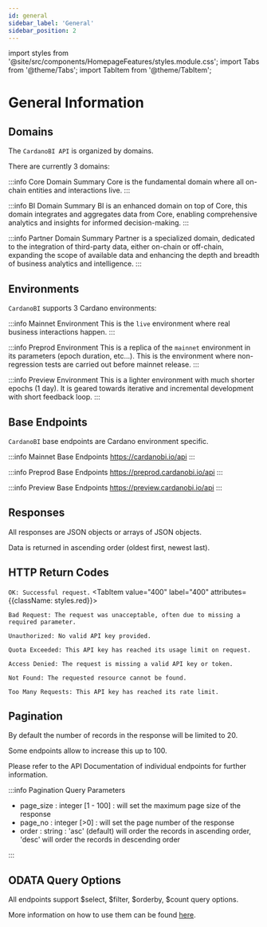 ```yaml
---
id: general
sidebar_label: 'General' 
sidebar_position: 2
---
```

import styles from '@site/src/components/HomepageFeatures/styles.module.css'; 
import Tabs from '@theme/Tabs';
import TabItem from '@theme/TabItem';

# General Information

## Domains

The `CardanoBI API` is organized by domains.

There are currently 3 domains:

<Tabs groupId="domains">
<TabItem value="core" label="Core">

:::info Core Domain Summary 
Core is the fundamental domain where all on-chain entities and interactions live.
:::

</TabItem>

<TabItem value="bi" label="BI">

:::info BI Domain Summary 
BI is an enhanced domain on top of Core, this domain integrates and aggregates data from Core, enabling comprehensive analytics and insights for informed decision-making.
:::

</TabItem>
<TabItem value="partner" label="Partner">

:::info Partner Domain Summary 
Partner is a specialized domain, dedicated to the integration of third-party data, either on-chain or off-chain, expanding the scope of available data and enhancing the depth and breadth of business analytics and intelligence.
:::

</TabItem>
</Tabs>

## Environments

`CardanoBI` supports 3 Cardano environments:

<Tabs groupId="envs">
<TabItem value="mainnet" label="Mainnet">

:::info Mainnet Environment
This is the `live` environment where real business interactions happen.
:::

</TabItem>
<TabItem value="preprod" label="Preprod">

:::info Preprod Environment
This is a replica of the `mainnet` environment in its parameters (epoch duration, etc...).
This is the environment where non-regression tests are carried out before mainnet release.
:::

</TabItem>
<TabItem value="preview" label="Preview">

:::info Preview Environment
This is a lighter environment with much shorter epochs (1 day).
It is geared towards iterative and incremental development with short feedback loop.
:::

</TabItem>
</Tabs>

## Base Endpoints

`CardanoBI` base endpoints are Cardano environment specific.

<Tabs groupId="envs">
<TabItem value="mainnet" label="Mainnet">

:::info Mainnet Base Endpoints
https://cardanobi.io/api
:::

</TabItem>
<TabItem value="preprod" label="Preprod">

:::info Preprod Base Endpoints
https://preprod.cardanobi.io/api
:::

</TabItem>
<TabItem value="preview" label="Preview">

:::info Preview Base Endpoints
https://preview.cardanobi.io/api
:::

</TabItem>
</Tabs>

## Responses

All responses are JSON objects or arrays of JSON objects.

Data is returned in ascending order (oldest first, newest last).

## HTTP Return Codes

<Tabs groupId="response-type"> 
<TabItem value="200" label="200" attributes={{className: styles.green}}> 

`OK: Successful request.`
</TabItem> 
<TabItem value="400" label="400" attributes={{className: styles.red}}> 

`Bad Request: The request was unacceptable, often due to missing a required parameter.`

</TabItem> 
<TabItem value="401" label="401" attributes={{className: styles.red}}> 

`Unauthorized: No valid API key provided.`

</TabItem> 
<TabItem value="402" label="402" attributes={{className: styles.red}}> 

`Quota Exceeded: This API key has reached its usage limit on request.`

</TabItem> 
<TabItem value="403" label="403" attributes={{className: styles.red}}> 

`Access Denied: The request is missing a valid API key or token.`

</TabItem> 
<TabItem value="404" label="404" attributes={{className: styles.red}}> 

`Not Found: The requested resource cannot be found.`

</TabItem> 
<TabItem value="429" label="429" attributes={{className: styles.red}}> 

`Too Many Requests: This API key has reached its rate limit.`

</TabItem> 
</Tabs>

## Pagination

By default the number of records in the response will be limited to 20.

Some endpoints allow to increase this up to 100.

Please refer to the API Documentation of individual endpoints for further information.

:::info Pagination Query Parameters

- page_size : integer [1 - 100] : will set the maximum page size of the response
- page_no : integer [>0] : will set the page number of the response
- order : string : 'asc' (default) will order the records in ascending order, 'desc' will order the records in descending order

:::

## ODATA Query Options

All endpoints support $select, $filter, $orderby, $count query options.

More information on how to use them can be found [here](https://learn.microsoft.com/en-us/odata/concepts/queryoptions-overview). 



